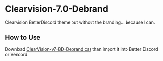 
# Clearvision-7.0-Debrand

Clearvision BetterDiscord theme but without the branding... because I can.

## How to Use

Download [ClearVision-v7-BD-Debrand.css](https://github.com/DigitalSerpant/Clearvision-7.0-Debrand/blob/main/ClearVision-v7-BD-Debrand.css) than import it into Better Discord or Vencord.